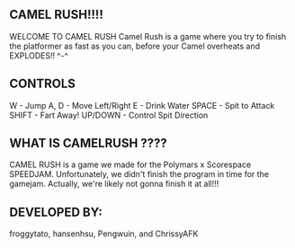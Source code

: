 ## CAMEL RUSH!!!!

WELCOME TO CAMEL RUSH
Camel Rush is a game where you try to finish the platformer as fast
as you can, before your Camel overheats and EXPLODES!! ^-^

## CONTROLS

W - Jump
A, D - Move Left/Right
E - Drink Water
SPACE - Spit to Attack
SHIFT - Fart Away!
UP/DOWN - Control Spit Direction

## WHAT IS CAMELRUSH ????

CAMEL RUSH is a game we made for the Polymars x Scorespace SPEEDJAM.
Unfortunately, we didn't finish the program in time for the gamejam.
Actually, we're likely not gonna finish it at all!!!

## DEVELOPED BY:

froggytato, hansenhsu, Pengwuin, and ChrissyAFK

